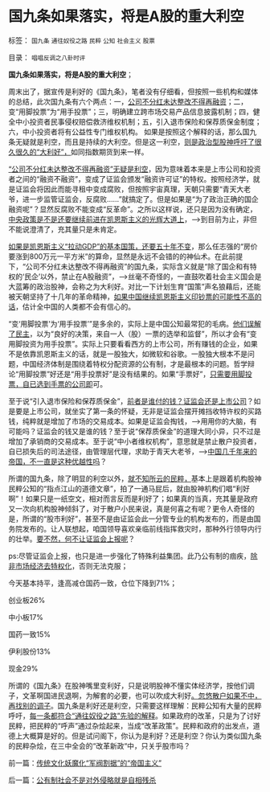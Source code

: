 # 国九条如果落实，将是A股的重大利空

标签： `国九条` `通往奴役之路` `民粹` `公知` `社会主义` `股票` 

目录： `唱唱反调之八卦时评`

**国九条如果落实，将是A股的重大利空**；

周末出了，据宣传是利好的《国九条》，笔者没有仔细看，但按照一些机构和媒体的总结，此次国九条有六个两点：一，[公司不分红未达整改不得再融资](../../../2013/11/20/强制分红＝民企死掉；国企强制分红＝永远垄断；及苏联模式.md)；二，变“用脚投票”为“用手投票”；三，明确建立跨市场交易产品信息披露机制；四，健全中小投资者民事侵权赔偿救济维权机制；五，引入退市保险和保荐质保金制度；六，中小投资者将有公益性专门维权机构。
如果是按照这个解释的话，那么国九条无疑就是利空，而且是持续的大利空。但是这一利空，[则是政治型股神呼吁了很久很久的“大利好”，](../../../2013/6/18/职业股神的四大专业原则；.md)如同指数期货到来一样。

[“公司不分红未达整改不得再融资”无疑是利空](../../../2013/5/21/现金分红是欺骗，送红股才是回报股民.md)，因为意味着本来是上市公司和投资者之间的“融资不融资”，变成了证监会颁发“融资许可证”的特权。按照经济学，就是证监会将因此而能寻租中变成腐败，但按照宇宙真理，天朝只需要“青天大老爷，进一步监管证监会，反腐败……”就搞定了。但是如果是“为了政治正确的国企融资呢”？显然反腐败不能变成“反革命”。之所以这样说，还只是因为没有确定，[中央政策是不是还要继续前进在凯恩斯主义的光辉大道上](../../../2013/12/24/凯恩斯主义的“毒瘾定理”，“钱荒”与通货膨胀并存.md)，——>到目前为止，非但不能说澄清了，充其量只是未肯定。

[如果是凯恩斯主义“拉动GDP”的基本国策，还要五十年不变](../../../2013/12/4/中国的政府部门没有“关联利益回避”的廉政意识.md)，那么任志强的“房价要涨到800万元一平方米”的算命，显然是永远不会错的的神仙术。在此前提下，“公司不分红未达整改不得再融资”的国九条，实际含义就是“除了国企和有特权的‘民企’以外，禁止在A股融资”，——>丝毫不奇怪的，一直鼓吹着社会主义国会是大蓝筹的政治股神，会称之为大利好。对比一下计划生育“国策”声名狼藉后，还能被天朝坚持了十几年的革命精神，[如果中国继续凯恩斯主义印钞票的可能性不高的话](../../../2013/12/17/从作为凯恩斯主义股神的但斌，谈谈“政策利益集团”的深厚势力.md)，估计全中国的人类都不会有信心的。

“变‘用脚投票’为‘用手投票’”是多余的，实际上是中国公知最常犯的毛病。[他们误解了民主](../../../2010/6/27/democray原意是平民(demos)疯狂(cracy)，区别在人权.md)，以为“良好的决策，来自一人（股）一票的选举和监督”，所以才会有“变用脚投资为用手投票”。实际上只要看看西方的上市公司，所有赚钱的企业，如果不是依靠凯恩斯主义的话，就是一股独大，如微软和谷歌。一股独大根本不是问题，中国经济体制是围绕着特权分配资源的公有制，才是最根本的问题。哲学辩论“用脚投票”好还是“用手投票好”是没有结果的。如果“手票好”，[只需要用脚投票，自已选到手票的公司即](../../../2012/11/24/经济学可以证伪庄家阴谋论.md)可。

至于说“引入退市保险和保荐质保金”，[前者是谁付的钱？证监会还是上市公司](../../../2011/12/9/世界上没有免费的午餐；别以为经济学都不是科学.md)？如是要是上市公司，就坐实了第一条的怀疑，无非是证监会摆开摊挡收特许权的买路钱，纯粹就是增加了市场的交易成本。如果是证监会掏钱，——>用用你的大脑，有可能吗？证监会的钱又是谁的钱？至于说“保荐质保金”的道理大同小异，只不过是增加了承销商的交易成本。至于说“中小者维权机构”，意思就是禁止散户投资者，自已损失后的司法途径，由管理层代理，求助于青天大老爷，——>[中国几千年来的帝国，不一直是这种优越性吗](../../../2012/9/2/公益诉讼恐怕就是法西斯主义.md)？

所谓的国九条，除了明显的利空以外，[就不知所云的民粹，](../../../2013/11/14/改革十年多来寸步难行，因为民粹公知们贼喊捉贼.md)基本上是跟着机构股神民粹公知的“指点江山的道德文章”，拍了一通马屁后，就由股神机构们唱“利好啊”！如果只是一纸空文，相对而言反而是利好了；如果真的当真，充其量是政府又一次向机构股神倾斜了，对于散户小民来说，真是何喜之有呢？更令人奇怪的是，所谓的“股市利好”，甚至不是由证监会此一分管专业的机构发布的，而是由国务院发布的。让人联想起，咱国领导喜欢亲临前线指挥救灾时，那种外行领导内行的壮举。[要不然，何不让证监会上报呢](../../../2012/9/13/监管住希特勒！.md)？

ps:尽管证监会上报，也只是进一步强化了特殊利益集团。此乃公有制的痼疾，[除非市场经济去特权化](../../../2012/5/30/“改革”装湟里，可能预售你的首级！.md)，否则无法克服；

今天基本持平，逢高减仓国药一致，仓位下降到71%；

创业板26%

中小板17%

国药一致15%

伊利股份13%

现金29%

所谓的《国九条》在股神嘴里变利好，只是说明股神不懂实体经济学，按他们调子，文革啊国进民退啊，为解套的必要，也可以吹成大利好[。忽悠散户如果不中，再找别的调子](../../../2011/12/28/防左，防贼，防股神.md)。国九条是利好还是利空，只需要这样理解：民粹公知有大量的民粹呼吁，[每一条都符合“通往奴役之路”先验的解释](../../../2013/11/24/女人法则＋暴力＝血酬法则＝革命；传统文化阻截了中国的民主进程.md)。如果政府的改革，只是为了讨好民粹，把民粹的“呼声”通过杂烩起来，当成“改革政策”。民粹和政府的出发点，道德上大概算是好的。但是试问阁下，你认为是利好？还是利空？你认为类似国九条的民粹杂烩，在三中全会的“改革新政“中，只关乎股市吗？



前一篇：[传统文化妖魔化“军阀割据”的“帝国主义”](../../../2013/12/30/传统文化妖魔化“军阀割据”的“帝国主义”.md)

后一篇：[公有制社会不是对外侵略就是自相残杀](../../../2014/1/1/公有制社会不是对外侵略就是自相残杀.md)